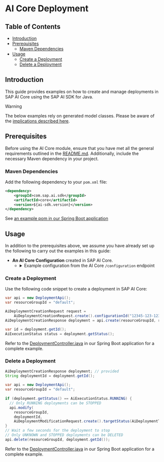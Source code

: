 # AI Core Deployment

## Table of Contents

- [Introduction](#introduction)
- [Prerequisites](#prerequisites)
    - [Maven Dependencies](#maven-dependencies)
- [Usage](#usage)
    - [Create a Deployment](#create-a-deployment)
    - [Delete a Deployment](#delete-a-deployment)

## Introduction

This guide provides examples on how to create and manage deployments in SAP AI Core using the SAP AI SDK for Java.

> [!WARNING]  
> The below examples rely on generated model classes.
> Please be aware of the [implications described here](/README.md#general-requirements).

## Prerequisites

Before using the AI Core module, ensure that you have met all the general requirements outlined in the [README.md](../../README.md#general-requirements).
Additionally, include the necessary Maven dependency in your project.

### Maven Dependencies

Add the following dependency to your `pom.xml` file:

```xml
<dependency>
    <groupId>com.sap.ai.sdk</groupId>
    <artifactId>core</artifactId>
    <version>${ai-sdk.version}</version>
</dependency>
```

See [an example pom in our Spring Boot application](../../sample-code/spring-app/pom.xml)

## Usage

In addition to the prerequisites above, we assume you have already set up the following to carry out the examples in this guide:

- **An AI Core Configuration** created in SAP AI Core.
    - <details>
      <summary>Example configuration from the AI Core <code>/configuration</code> endpoint</summary>

      ```json
      {
        "createdAt": "2024-07-03T12:44:08Z",
        "executableId": "azure-openai",
        "id": "12345-123-123-123-123456abcdefg",
        "inputArtifactBindings": [],
        "name": "gpt-35-turbo",
        "parameterBindings": [
          {
            "key": "modelName",
            "value": "gpt-35-turbo"
          },
          {
            "key": "modelVersion",
            "value": "latest"
          }
        ],
        "scenarioId": "foundation-models"
      }
      ```
      </details>

### Create a Deployment

Use the following code snippet to create a deployment in SAP AI Core:

```java
var api = new DeploymentApi();
var resourceGroupId = "default";

AiDeploymentCreationRequest request =
    AiDeploymentCreationRequest.create().configurationId("12345-123-123-123-123456abcdefg");
AiDeploymentCreationResponse deployment = api.create(resourceGroupId, request);

var id = deployment.getId();
AiExecutionStatus status = deployment.getStatus();
```

Refer to the [DeploymentController.java](../../sample-code/spring-app/src/main/java/com/sap/ai/sdk/app/controllers/DeploymentController.java) in our Spring Boot application for a complete example.

### Delete a Deployment

```java
AiDeploymentCreationResponse deployment; // provided
String deploymentId = deployment.getId();
  
var api = new DeploymentApi();
var resourceGroupId = "default";
  
if (deployment.getStatus() == AiExecutionStatus.RUNNING) {
  // Only RUNNING deployments can be STOPPED
  api.modify(
    resourceGroupId,
    deploymentId,
    AiDeploymentModificationRequest.create().targetStatus(AiDeploymentTargetStatus.STOPPED));
}
// Wait a few seconds for the deployment to stop
// Only UNKNOWN and STOPPED deployments can be DELETED
api.delete(resourceGroupId, deployment.getId());
```

Refer to the [DeploymentController.java](../../sample-code/spring-app/src/main/java/com/sap/ai/sdk/app/controllers/DeploymentController.java) in our Spring Boot application for a complete example.
